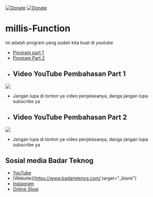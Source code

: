 [![Donate](https://img.shields.io/badge/Donate-Dana-green.svg)](https://link.dana.id/qr/dh6jn4w)
[![Donate](https://img.shields.io/badge/Donate-PayPal-green.svg)](https://paypal.me/BadarTeknog)

# millis-Function 
ini adalah program yang sudah kita buat di youtube 
- [Program part 1](https://github.com/BadarTeknog/Arduino-Function/blob/main/millis-function/millis/apa_itu_millis___.ino) 
- [Program Part 2](https://github.com/BadarTeknog/Arduino-Function/blob/main/millis-function/millis2/millis_2.ino) 
- ## Video YouTube Pembahasan Part 1
[![](https://img.youtube.com/vi/FJvyZRN6l0E/0.jpg)](https://youtu.be/FJvyZRN6l0E
)
- Jangan lupa di tonton ya video penjelasanya, danga jangan lupa subscribe ya
- ## Video YouTube Pembahasan Part 2
[![](https://img.youtube.com/vi/ESJhUGszfuE/0.jpg)](https://youtu.be/ESJhUGszfuE
)
- Jangan lupa di tonton ya video penjelasanya, danga jangan lupa subscribe ya
## Sosial media Badar Teknog

- [YouTube](https://youtube.com/badarteknog)
- [Website](https://www.badarteknog.com/ target="_blank")
- [Instagram](https://instagram.com/badarteknog)
- [Online Shop](https://shopee.co.id/badar_teknog)
